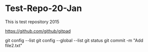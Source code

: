 # Test-Repo-20-Jan
This is test repository 2015

https://github.com/github/gitpad

git config --list
git config --global --list
git status
git commit -m "Add file2.txt"